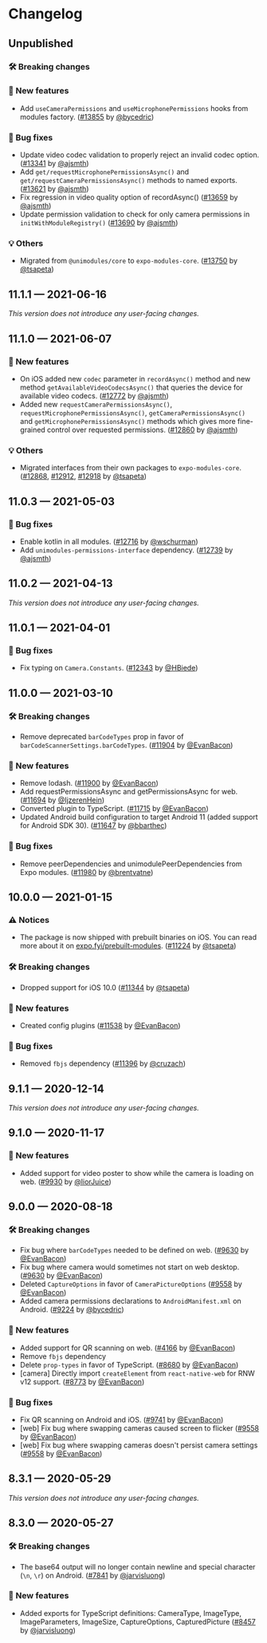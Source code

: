 # Changelog

## Unpublished

### 🛠 Breaking changes

### 🎉 New features

- Add `useCameraPermissions` and `useMicrophonePermissions` hooks from modules factory. ([#13855](https://github.com/expo/expo/pull/13855) by [@bycedric](https://github.com/bycedric))

### 🐛 Bug fixes

- Update video codec validation to properly reject an invalid codec option. ([#13341](https://github.com/expo/expo/pull/13341) by [@ajsmth](https://github.com/ajsmth))
- Add `get/requestMicrophonePermissionsAsync()` and `get/requestCameraPermissionsAsync()` methods to named exports. ([#13621](https://github.com/expo/expo/pull/13621) by [@ajsmth](https://github.com/ajsmth))
- Fix regression in video quality option of recordAsync() ([#13659](https://github.com/expo/expo/pull/13659) by [@ajsmth](https://github.com/ajsmth))
- Update permission validation to check for only camera permissions in `initWithModuleRegistry()` ([#13690](https://github.com/expo/expo/pull/13690) by [@ajsmth](https://github.com/ajsmth))

### 💡 Others

- Migrated from `@unimodules/core` to `expo-modules-core`. ([#13750](https://github.com/expo/expo/pull/13750) by [@tsapeta](https://github.com/tsapeta))

## 11.1.1 — 2021-06-16

_This version does not introduce any user-facing changes._

## 11.1.0 — 2021-06-07

### 🎉 New features

- On iOS added new `codec` parameter in `recordAsync()` method and new method `getAvailableVideoCodecsAsync()` that queries the device for available video codecs. ([#12772](https://github.com/expo/expo/pull/12772) by [@ajsmth](https://github.com/ajsmth))
- Added new `requestCameraPermissionsAsync()`, `requestMicrophonePermissionsAsync()`, `getCameraPermissionsAsync()` and `getMicrophonePermissionsAsync()` methods which gives more fine-grained control over requested permissions. ([#12860](https://github.com/expo/expo/pull/12772) by [@ajsmth](https://github.com/ajsmth))

### 💡 Others

- Migrated interfaces from their own packages to `expo-modules-core`. ([#12868](https://github.com/expo/expo/pull/12868), [#12912](https://github.com/expo/expo/pull/12912), [#12918](https://github.com/expo/expo/pull/12918) by [@tsapeta](https://github.com/tsapeta))

## 11.0.3 — 2021-05-03

### 🐛 Bug fixes

- Enable kotlin in all modules. ([#12716](https://github.com/expo/expo/pull/12716) by [@wschurman](https://github.com/wschurman))
- Add `unimodules-permissions-interface` dependency. ([#12739](https://github.com/expo/expo/pull/12739) by [@ajsmth](https://github.com/ajsmth))

## 11.0.2 — 2021-04-13

_This version does not introduce any user-facing changes._

## 11.0.1 — 2021-04-01

### 🐛 Bug fixes

- Fix typing on `Camera.Constants`. ([#12343](https://github.com/expo/expo/pull/12343) by [@HBiede](https://github.com/HBiede))

## 11.0.0 — 2021-03-10

### 🛠 Breaking changes

- Remove deprecated `barCodeTypes` prop in favor of `barCodeScannerSettings.barCodeTypes`. ([#11904](https://github.com/expo/expo/pull/11904) by [@EvanBacon](https://github.com/EvanBacon))

### 🎉 New features

- Remove lodash. ([#11900](https://github.com/expo/expo/pull/11900) by [@EvanBacon](https://github.com/EvanBacon))
- Add requestPermissionsAsync and getPermissionsAsync for web. ([#11694](https://github.com/expo/expo/pull/11694) by [@IjzerenHein](https://github.com/IjzerenHein))
- Converted plugin to TypeScript. ([#11715](https://github.com/expo/expo/pull/11715) by [@EvanBacon](https://github.com/EvanBacon))
- Updated Android build configuration to target Android 11 (added support for Android SDK 30). ([#11647](https://github.com/expo/expo/pull/11647) by [@bbarthec](https://github.com/bbarthec))

### 🐛 Bug fixes

- Remove peerDependencies and unimodulePeerDependencies from Expo modules. ([#11980](https://github.com/expo/expo/pull/11980) by [@brentvatne](https://github.com/brentvatne))

## 10.0.0 — 2021-01-15

### ⚠️ Notices

- The package is now shipped with prebuilt binaries on iOS. You can read more about it on [expo.fyi/prebuilt-modules](https://expo.fyi/prebuilt-modules). ([#11224](https://github.com/expo/expo/pull/11224) by [@tsapeta](https://github.com/tsapeta))

### 🛠 Breaking changes

- Dropped support for iOS 10.0 ([#11344](https://github.com/expo/expo/pull/11344) by [@tsapeta](https://github.com/tsapeta))

### 🎉 New features

- Created config plugins ([#11538](https://github.com/expo/expo/pull/11538) by [@EvanBacon](https://github.com/EvanBacon))

### 🐛 Bug fixes

- Removed `fbjs` dependency ([#11396](https://github.com/expo/expo/pull/11396) by [@cruzach](https://github.com/cruzach))

## 9.1.1 — 2020-12-14

_This version does not introduce any user-facing changes._

## 9.1.0 — 2020-11-17

### 🎉 New features

- Added support for video poster to show while the camera is loading on web. ([#9930](https://github.com/expo/expo/pull/9930) by [@liorJuice](https://github.com/liorJuice))

## 9.0.0 — 2020-08-18

### 🛠 Breaking changes

- Fix bug where `barCodeTypes` needed to be defined on web. ([#9630](https://github.com/expo/expo/pull/9630) by [@EvanBacon](https://github.com/EvanBacon))
- Fix bug where camera would sometimes not start on web desktop. ([#9630](https://github.com/expo/expo/pull/9630) by [@EvanBacon](https://github.com/EvanBacon))
- Deleted `CaptureOptions` in favor of `CameraPictureOptions` ([#9558](https://github.com/expo/expo/pull/9558) by [@EvanBacon](https://github.com/EvanBacon))
- Added camera permissions declarations to `AndroidManifest.xml` on Android. ([#9224](https://github.com/expo/expo/pull/9224) by [@bycedric](https://github.com/bycedric))

### 🎉 New features

- Added support for QR scanning on web. ([#4166](https://github.com/expo/expo/pull/4166) by [@EvanBacon](https://github.com/EvanBacon))
- Remove `fbjs` dependency
- Delete `prop-types` in favor of TypeScript. ([#8680](https://github.com/expo/expo/pull/8680) by [@EvanBacon](https://github.com/EvanBacon))
- [camera] Directly import `createElement` from `react-native-web` for RNW v12 support. ([#8773](https://github.com/expo/expo/pull/8773) by [@EvanBacon](https://github.com/EvanBacon))

### 🐛 Bug fixes

- Fix QR scanning on Android and iOS. ([#9741](https://github.com/expo/expo/pull/9741) by [@EvanBacon](https://github.com/EvanBacon))
- [web] Fix bug where swapping cameras caused screen to flicker ([#9558](https://github.com/expo/expo/pull/9558) by [@EvanBacon](https://github.com/EvanBacon))
- [web] Fix bug where swapping cameras doesn't persist camera settings ([#9558](https://github.com/expo/expo/pull/9558) by [@EvanBacon](https://github.com/EvanBacon))

## 8.3.1 — 2020-05-29

_This version does not introduce any user-facing changes._

## 8.3.0 — 2020-05-27

### 🛠 Breaking changes

- The base64 output will no longer contain newline and special character (`\n`, `\r`) on Android. ([#7841](https://github.com/expo/expo/pull/7841) by [@jarvisluong](https://github.com/jarvisluong))

### 🎉 New features

- Added exports for TypeScript definitions: CameraType, ImageType, ImageParameters, ImageSize, CaptureOptions, CapturedPicture ([#8457](https://github.com/expo/expo/pull/8457) by [@jarvisluong](https://github.com/jarvisluong))
